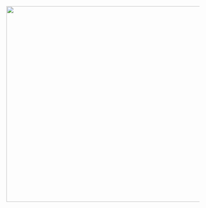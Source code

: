 <p align="center">
<a href="#">
<img src="https://OrbitNX.github.io/orbitnx-newlogo.png" width="512px">
</a>
</p>
